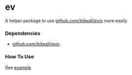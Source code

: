 # ev

A helper package to use
[github.com/tidwall/evio](https://github.com/tidwall/evio) more easily

### Dependencies

* [github.com/tidwall/evio](https://github.com/tidwall/evio)

### How To Use

See [example](https://github.com/JesusIslam/ev/tree/master/examples/example.go)

